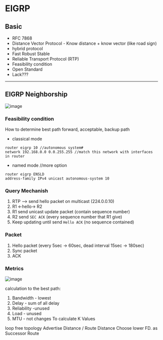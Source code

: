 # EIGRP
## Basic
* RFC 7868
* Distance Vector Protocol - Know distance + know vector (like road sign)
* hybrid protocol
* Fast Robust Stable
* Reliable Transport Protocol (RTP)
* Feasibility condition
* Open Standard
* Lack???

---
## EIGRP Neighborship
![image](https://user-images.githubusercontent.com/83261924/213881751-7c808108-d319-4ba1-9bd5-7a707219d1ac.png)
### Feasibility condition
How to determine best path forward, acceptable, backup path
* classical mode
``` 
router eigrp 10 //autonomous system#
network 192.168.0.0 0.0.255.255 //match this network with interfaces in router
```
* named mode //more option
``` 
router eigrp ENSLD
address-family IPv4 unicast autonomous-system 10
```
### Query Mechanish
1) RTP --> send hello packet on multicast (224.0.0.10)
2) R1 <-hello-> R2 
3) R1 send unicast update packet (contain sequence number)
4) R2 send ```SEC ACK``` (every sequence number that R1 give)
5) Keep updating until send ```Hello ACK``` (no sequence contained)

### Packet
1) Hello packet (every 5sec -> 60sec, dead interval 15sec -> 180sec)
2) Sync packet
3) ACK

### Metrics
![image](https://user-images.githubusercontent.com/83261924/213892735-c2479c77-2134-446f-8072-4b51cd4f6de3.png)

calculation to the best path:
1) Bandwidth - lowest
2) Delay - sum of all delay
3) Reliability -unused
4) Load - unused
5) MTU - not changes
To calculate K Values

loop free topology
Advertise Distance / Route Distance
Choose lower FD. as Successor Route

